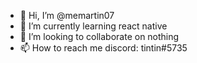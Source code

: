 - 👋 Hi, I’m @memartin07
- 🌱 I’m currently learning react native
- 💞️ I’m looking to collaborate on nothing
- 📫 How to reach me discord: tintin#5735

<!---
memartin07/memartin07 is a ✨ special ✨ repository because its `README.md` (this file) appears on your GitHub profile.
You can click the Preview link to take a look at your changes.
--->
